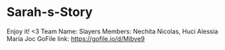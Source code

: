 # Sarah-s-Story
Enjoy it! &lt;3
Team Name: Slayers
Members: Nechita Nicolas, Huci Alessia Maria
Joc GoFile link: https://gofile.io/d/Mibve9
